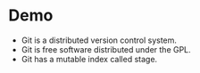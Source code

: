 # Demo

- Git is a distributed version control system.
- Git is free software distributed under the GPL.
- Git has a mutable index called stage.
